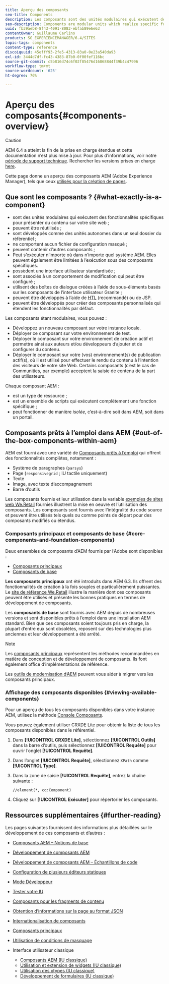 ```yaml
---
title: Aperçu des composants
seo-title: Components
description: Les composants sont des unités modulaires qui exécutent des fonctionnalités spécifiques pour présenter du contenu sur votre site web.
seo-description: Components are modular units which realize specific functionality to present your content on your website
uuid: fb39aeb8-8f43-4091-8083-ebfab89e6e63
contentOwner: Guillaume Carlino
products: SG_EXPERIENCEMANAGER/6.4/SITES
topic-tags: components
content-type: reference
discoiquuid: 45efff93-2fe5-4313-83a0-0e23a540da93
exl-id: 3444d7df-fc43-4383-87b0-0f00fef116bc
source-git-commit: c5b816d74c6f02f85476d16868844f39b4c47996
workflow-type: tm+mt
source-wordcount: '625'
ht-degree: 76%

---
```


# Aperçu des composants{#components-overview}

>[!CAUTION]
>
>AEM 6.4 a atteint la fin de la prise en charge étendue et cette documentation n’est plus mise à jour. Pour plus d’informations, voir notre [période de support technique](https://helpx.adobe.com/fr/support/programs/eol-matrix.html). Rechercher les versions prises en charge [here](https://experienceleague.adobe.com/docs/?lang=fr).

Cette page donne un aperçu des composants AEM (Adobe Experience Manager), tels que ceux [utilisés pour la création de pages](/help/sites-authoring/default-components-foundation.md).

## Que sont les composants ?  {#what-exactly-is-a-component}

* sont des unités modulaires qui exécutent des fonctionnalités spécifiques pour présenter du contenu sur votre site web ;
* peuvent être réutilisés ;
* sont développés comme des unités autonomes dans un seul dossier du référentiel ;
* ne comportent aucun fichier de configuration masqué ;
* peuvent contenir d’autres composants ;
* Peut s’exécuter n’importe où dans n’importe quel système AEM. Elles peuvent également être limitées à l’exécution sous des composants spécifiques.
* possèdent une interface utilisateur standardisée ;
* sont associés à un comportement de modification qui peut être configuré ;
* utilisent des boîtes de dialogue créées à l’aide de sous-éléments basés sur les composants de l’interface utilisateur Granite ;
* peuvent être développés à l’aide de [HTL](https://helpx.adobe.com/fr/experience-manager/htl/user-guide.html) (recommandé) ou de JSP.
* peuvent être développés pour créer des composants personnalisés qui étendent les fonctionnalités par défaut.

Les composants étant modulaires, vous pouvez :

* Développez un nouveau composant sur votre instance locale.
* Déployer ce composant sur votre environnement de test.
* Déployer le composant sur votre environnement de création actif et permettre ainsi aux auteurs et/ou développeurs d’ajouter et de configurer du contenu.
* Déployer le composant sur votre (vos) environnement(s) de publication actif(s), où il est utilisé pour effectuer le rendu du contenu à l’intention des visiteurs de votre site Web. Certains composants (c’est le cas de Communities, par exemple) acceptent la saisie de contenu de la part des utilisateurs.

Chaque composant AEM :

* est un type de ressource ;
* est un ensemble de scripts qui exécutent complètement une fonction spécifique ;
* peut fonctionner de manière *isolée*, c’est-à-dire soit dans AEM, soit dans un portail.

## Composants prêts à l’emploi dans AEM {#out-of-the-box-components-within-aem}

AEM est fourni avec une variété de [Composants prêts à l’emploi](/help/sites-authoring/default-components.md) qui offrent des fonctionnalités complètes, notamment :

* Système de paragraphes (`parsys`)
* Page (`responsivegrid` ; IU tactile uniquement)
* Texte
* Image, avec texte d’accompagnement
* Barre d’outils

Les composants fournis et leur utilisation dans la variable [exemples de sites web We.Retail](/help/sites-developing/we-retail.md) fournies illustrent la mise en oeuvre et l’utilisation des composants. Les composants sont fournis avec l’intégralité du code source et peuvent être utilisés tels quels ou comme points de départ pour des composants modifiés ou étendus.

### Composants principaux et composants de base {#core-components-and-foundation-components}

Deux ensembles de composants d’AEM fournis par l’Adobe sont disponibles :

* [Composants principaux](https://experienceleague.adobe.com/docs/experience-manager-core-components/using/introduction.html?lang=fr)
* [Composants de base](/help/sites-authoring/default-components-foundation.md)

**Les composants principaux** ont été introduits dans AEM 6.3. Ils offrent des fonctionnalités de création à la fois souples et particulièrement puissantes. Le [site de référence We.Retail](/help/sites-developing/we-retail.md) illustre la manière dont ces composants peuvent être utilisés et présente les bonnes pratiques en termes de développement de composants.

Les **composants de base** sont fournis avec AEM depuis de nombreuses versions et sont disponibles prêts à l’emploi dans une installation AEM standard. Bien que ces composants soient toujours pris en charge, la plupart d’entre eux sont obsolètes, reposent sur des technologies plus anciennes et leur développement a été arrêté.

>[!NOTE]
>
>Les [composants principaux](https://experienceleague.adobe.com/docs/experience-manager-core-components/using/introduction.html?lang=fr) représentent les méthodes recommandées en matière de conception et de développement de composants. Ils font également office d’implémentations de référence.
>
>Les [outils de modernisation d’AEM](modernization-tools.md) peuvent vous aider à migrer vers les composants principaux.

### Affichage des composants disponibles {#viewing-available-components}

Pour un aperçu de tous les composants disponibles dans votre instance AEM, utilisez la méthode [Console Composants](/help/sites-authoring/default-components-console.md).

Vous pouvez également utiliser CRXDE Lite pour obtenir la liste de tous les composants disponibles dans le référentiel.

1. Dans **[!UICONTROL CRXDE Lite]**, sélectionnez **[!UICONTROL Outils]** dans la barre d’outils, puis sélectionnez **[!UICONTROL Requête]** pour ouvrir l’onglet **[!UICONTROL Requête]**.

1. Dans l’onglet **[!UICONTROL Requête]**, sélectionnez `XPath` comme **[!UICONTROL Type]**.

1. Dans la zone de saisie **[!UICONTROL Requête]**, entrez la chaîne suivante :

   `//element(*, cq:Component)`

1. Cliquez sur **[!UICONTROL Exécuter]** pour répertorier les composants.

## Ressources supplémentaires {#further-reading}

Les pages suivantes fournissent des informations plus détaillées sur le développement de ces composants et d’autres :

* [Composants AEM – Notions de base](/help/sites-developing/components-basics.md)
* [Développement de composants AEM](/help/sites-developing/developing-components.md)
* [Développement de composants AEM – Échantillons de code](/help/sites-developing/developing-components-samples.md)
* [Configuration de plusieurs éditeurs statiques](/help/sites-developing/multiple-inplace-editors.md)
* [Mode Développeur](/help/sites-developing/developer-mode.md)
* [Tester votre IU](/help/sites-developing/hobbes.md)
* [Composants pour les fragments de contenu](/help/sites-developing/components-content-fragments.md)
* [Obtention d’informations sur la page au format JSON](/help/sites-developing/pageinfo.md)
* [Internationalisation de composants](/help/sites-developing/i18n.md)
* [Composants principaux](https://experienceleague.adobe.com/docs/experience-manager-core-components/using/introduction.html?lang=fr)
* [Utilisation de conditions de masquage](/help/sites-developing/hide-conditions.md)
* Interface utilisateur classique

   * [Composants AEM (IU classique)](/help/sites-developing/developing-components-classic.md)
   * [Utilisation et extension de widgets (IU classique)](/help/sites-developing/widgets.md)
   * [Utilisation des xtypes (IU classique)](/help/sites-developing/xtypes.md)
   * [Développement de formulaires (IU classique)](/help/sites-developing/developing-forms.md)
